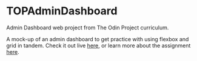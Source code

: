 # TOPAdminDashboard
Admin Dashboard web project from The Odin Project curriculum.

A mock-up of an admin dashboard to get practice with using flexbox and grid in tandem.
Check it out live [here](https://apap123.github.io/TOPAdminDashboard/), or learn more about the assignment [here](https://www.theodinproject.com/lessons/intermediate-html-and-css-admin-dashboard).
